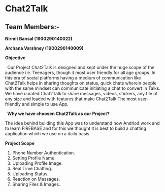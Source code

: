 # Chat2Talk

## Team Members:- 
**Nirmit Bansal (1900290140022)**

**Archana Varshney (1900290140009)**

**Objective**

` `Our Project Chat2Talk is designed and kept under the huge scope of the audience i.e. Teenagers, though it most user friendly for all age groups. In this era of social platforms having a medium of communication like Chat2Talk helps in sharing thoughts on status, quick chats wherein people with the same mindset can communicate initiating a chat to convert in Talks. We have curated Chat2Talk to share messages, videos, stickers, any file of any size and loaded with features that make Chat2Talk The most user-friendly and simple to use App.



` `**Why we have choosen Chat2Talk as our Project?**

The idea behind building this App was to understand how Andriod work and to learn FIREBASE and for this we thought it is best to build a chatting application which we use on a daily basis.

**Project Scope**

1. Phone Number Authentication.
2. Setting Profile Name.
3. Uploading Profile Image.
4. Real Time Chatting.
5. Uploading Status.
6. Reaction on Messages.
7. Sharing Files & Images.
